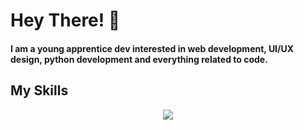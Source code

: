 # Hey There! 👋

<h4 style="text-decoration: none;">I am a young apprentice dev interested in web development, UI/UX design, python development and everything related to code.</h2>

## My Skills

<p align="center">
  <a href="https://skillicons.dev">
<img src="https://skillicons.dev/icons?i=js,ts,html,css,sass,py,c,java,php,kotlin,react,mysql,sqlite,postgres,flask,cmake,npm,gradle,linux,windows,bash,raspberrypi,arduino,discord,bots,figma,notion,obsidian,latex,github,gitlab,git,idea,clion,pycharm,phpstorm,webstorm,androidstudio,vscode,eclipse,heroku,cloudflare,grafana,codepen,stackoverflow&theme=dark&perline=9" />
  </a>
</p>

<!--
-->

<!--
[![My Skills](https://skillicons.dev/icons?i=js,ts,html,css,sass,py,c,php,react,mysql,sqlite,flask,linux,bash,arduino,cmake,discord,bots,figma,github,git,idea,vscode,heroku,cloudflare,codepen&theme=dark)](https://skillicons.dev)
-->
